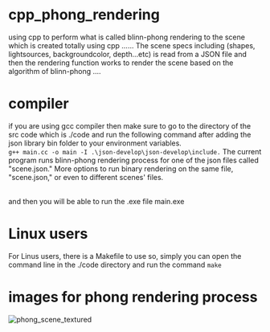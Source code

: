 # cpp_phong_rendering
using cpp to perform what is called blinn-phong rendering to the scene which is created totally using cpp ...... The scene specs including (shapes, lightsources, backgroundcolor, depth...etc) is read from a JSON file and then the rendering function works to render the scene based on the algorithm of blinn-phong .... 

# compiler 
if you are using gcc compiler then make sure to go to the directory of the src code which is ./code and run the following command after adding the json library bin folder to your environment variables. 
<br> ` g++ main.cc -o main -I .\json-develop\json-develop\include. `
The current program runs blinn-phong rendering process for one of the json files called "scene.json."
More options to run binary rendering on the same file, "scene.json," or even to different scenes' files.

<br> and then you will be able to run the .exe file main.exe

 # Linux users 
 For Linus users, there is a Makefile to use so, simply you can open the command line in the ./code directory and run the command
 `make`

 # images for phong rendering process 
 
![phong_scene_textured](https://github.com/moneerzaki/Rendering_Modeling_cpp/assets/78418503/24fda539-20fd-447c-99b6-ffbea22e935f)
